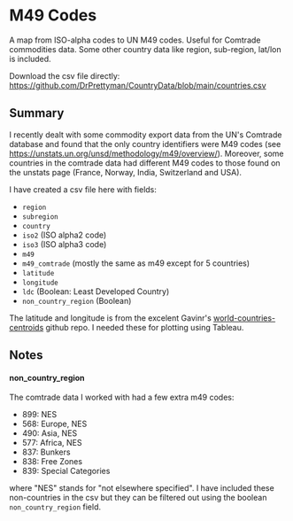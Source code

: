 # M49 Codes

A map from ISO-alpha codes to UN M49 codes. Useful for Comtrade commodities data. Some other country data like region, sub-region, lat/lon is included.

Download the csv file directly: https://github.com/DrPrettyman/CountryData/blob/main/countries.csv 

## Summary

I recently dealt with some commodity export data from the UN's Comtrade database and found that the only country identifiers were M49 codes (see https://unstats.un.org/unsd/methodology/m49/overview/). Moreover, some countries in the comtrade data had different M49 codes to those found on the unstats page (France, Norway, India, Switzerland and USA).

I have created a csv file here with fields:
- `region`
- `subregion`
- `country`
- `iso2` (ISO alpha2 code)
- `iso3` (ISO alpha3 code)
- `m49` 
- `m49_comtrade` (mostly the same as m49 except for 5 countries)
- `latitude`
- `longitude`
- `ldc` (Boolean: Least Developed Country)
- `non_country_region` (Boolean)

The latitude and longitude is from the excelent Gavinr's [world-countries-centroids](https://github.com/gavinr/world-countries-centroids) github repo. I needed these for plotting using Tableau.

## Notes

#### non_country_region

The comtrade data I worked with had a few extra m49 codes:

- 899: NES
- 568: Europe, NES
- 490: Asia, NES
- 577: Africa, NES
- 837: Bunkers
- 838: Free Zones
- 839: Special Categories

where "NES" stands for "not elsewhere specified". I have included these non-countries in the csv but they can be filtered out using the boolean `non_country_region` field. 